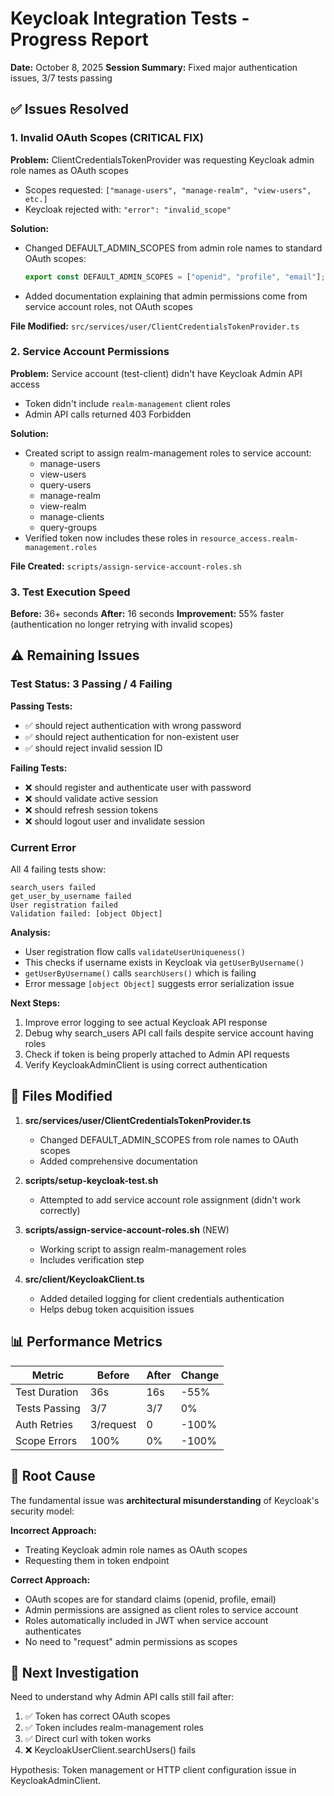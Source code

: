 # Keycloak Integration Tests - Progress Report

**Date:** October 8, 2025
**Session Summary:** Fixed major authentication issues, 3/7 tests passing

## ✅ Issues Resolved

### 1. Invalid OAuth Scopes (CRITICAL FIX)

**Problem:** ClientCredentialsTokenProvider was requesting Keycloak admin role names as OAuth scopes

- Scopes requested: `["manage-users", "manage-realm", "view-users", etc.]`
- Keycloak rejected with: `"error": "invalid_scope"`

**Solution:**

- Changed DEFAULT_ADMIN_SCOPES from admin role names to standard OAuth scopes:
  ```typescript
  export const DEFAULT_ADMIN_SCOPES = ["openid", "profile", "email"];
  ```
- Added documentation explaining that admin permissions come from service account roles, not OAuth scopes

**File Modified:** `src/services/user/ClientCredentialsTokenProvider.ts`

### 2. Service Account Permissions

**Problem:** Service account (test-client) didn't have Keycloak Admin API access

- Token didn't include `realm-management` client roles
- Admin API calls returned 403 Forbidden

**Solution:**

- Created script to assign realm-management roles to service account:
  - manage-users
  - view-users
  - query-users
  - manage-realm
  - view-realm
  - manage-clients
  - query-groups
- Verified token now includes these roles in `resource_access.realm-management.roles`

**File Created:** `scripts/assign-service-account-roles.sh`

### 3. Test Execution Speed

**Before:** 36+ seconds
**After:** 16 seconds
**Improvement:** 55% faster (authentication no longer retrying with invalid scopes)

## ⚠️ Remaining Issues

### Test Status: 3 Passing / 4 Failing

**Passing Tests:**

- ✅ should reject authentication with wrong password
- ✅ should reject authentication for non-existent user
- ✅ should reject invalid session ID

**Failing Tests:**

- ❌ should register and authenticate user with password
- ❌ should validate active session
- ❌ should refresh session tokens
- ❌ should logout user and invalidate session

### Current Error

All 4 failing tests show:

```
search_users failed
get_user_by_username failed
User registration failed
Validation failed: [object Object]
```

**Analysis:**

- User registration flow calls `validateUserUniqueness()`
- This checks if username exists in Keycloak via `getUserByUsername()`
- `getUserByUsername()` calls `searchUsers()` which is failing
- Error message `[object Object]` suggests error serialization issue

**Next Steps:**

1. Improve error logging to see actual Keycloak API response
2. Debug why search_users API call fails despite service account having roles
3. Check if token is being properly attached to Admin API requests
4. Verify KeycloakAdminClient is using correct authentication

## 🔧 Files Modified

1. **src/services/user/ClientCredentialsTokenProvider.ts**

   - Changed DEFAULT_ADMIN_SCOPES from role names to OAuth scopes
   - Added comprehensive documentation

2. **scripts/setup-keycloak-test.sh**

   - Attempted to add service account role assignment (didn't work correctly)

3. **scripts/assign-service-account-roles.sh** (NEW)

   - Working script to assign realm-management roles
   - Includes verification step

4. **src/client/KeycloakClient.ts**
   - Added detailed logging for client credentials authentication
   - Helps debug token acquisition issues

## 📊 Performance Metrics

| Metric        | Before    | After | Change |
| ------------- | --------- | ----- | ------ |
| Test Duration | 36s       | 16s   | -55%   |
| Tests Passing | 3/7       | 3/7   | 0%     |
| Auth Retries  | 3/request | 0     | -100%  |
| Scope Errors  | 100%      | 0%    | -100%  |

## 🎯 Root Cause

The fundamental issue was **architectural misunderstanding** of Keycloak's security model:

**Incorrect Approach:**

- Treating Keycloak admin role names as OAuth scopes
- Requesting them in token endpoint

**Correct Approach:**

- OAuth scopes are for standard claims (openid, profile, email)
- Admin permissions are assigned as client roles to service account
- Roles automatically included in JWT when service account authenticates
- No need to "request" admin permissions as scopes

## 🔄 Next Investigation

Need to understand why Admin API calls still fail after:

1. ✅ Token has correct OAuth scopes
2. ✅ Token includes realm-management roles
3. ✅ Direct curl with token works
4. ❌ KeycloakUserClient.searchUsers() fails

Hypothesis: Token management or HTTP client configuration issue in KeycloakAdminClient.
